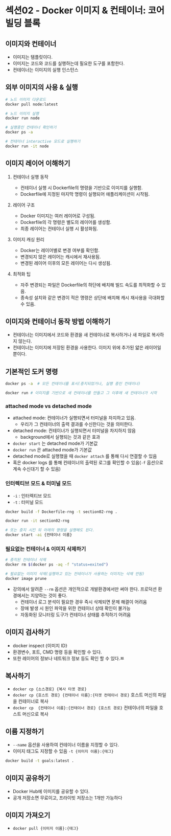 # 섹션02 - Docker 이미지 & 컨테이너: 코어 빌딩 블록

## 이미지와 컨테이너

- 이미지는 템플릿이다.
- 이미지는 코드와 코드를 실행하는데 필요한 도구를 포함한다.
- 컨테이너는 이미지의 실행 인스턴스

## 외부 이미지의 사용 & 실행

```bash
# 노드 이미지 다운로드
docker pull node:latest

# 노드 이미지 실행
docker run node

# 실행중인 컨테이너 확인하기
docker ps -a

# 컨테이너 interactive 모드로 실행하기
docker run -it node
```

## 이미지 레이어 이해하기

1. 컨테이너 실행 동작
   - 컨테이너 실행 시 Dockerfile의 명령을 기반으로 이미지를 실행함.
   - Dockerfile에 지정된 마지막 명령이 실행되어 애플리케이션이 시작됨.

2. 레이어 구조
   - Docker 이미지는 여러 레이어로 구성됨.
   - Dockerfile의 각 명령은 별도의 레이어를 생성함.
   - 최종 레이어는 컨테이너 실행 시 활성화됨.

3. 이미지 캐싱 원리
   - Docker는 레이어별로 변경 여부를 확인함.
   - 변경되지 않은 레이어는 캐시에서 재사용됨.
   - 변경된 레이어 이후의 모든 레이어는 다시 생성됨.

4. 최적화 팁
   - 자주 변경되는 파일은 Dockerfile의 하단에 배치해 빌드 속도를 최적화할 수 있음.  
   - 종속성 설치와 같은 변경이 적은 명령은 상단에 배치해 캐시 재사용을 극대화할 수 있음.

## 이미지와 컨테이너 동작 방법 이해하기

- 컨테이너는 이미지에서 코드와 환경을 새 컨테이너로 복사하거나 새 파일로 복사하지 않는다.
- 컨테이너는 이미지에 저장된 환경을 사용한다. 이미지 위에 추가된 얇은 레이어일 뿐이다.

## 기본적인 도커 명령

```bash
docker ps -a  # 모든 컨테이너를 표시(중지되었거나, 실행 중인 컨테이너)

docker run # 이미지를 기반으로 새 컨테이너를 만들고 그 이후에 새 컨테이너가 시작
```

### attached mode vs detached mode

- attached mode: 컨테이너가 실행되면서 터미널을 차지하고 있음.
   - 우리가 그 컨테이너의 출력 결과를 수신한다는 것을 의미한다. 
- detached mode: 컨테이너가 실행되면서 터미널을 차지하지 않음
   - background에서 실행되는 것과 같은 효과
- `docker start` 는 detached mode가 기본값
- `docker run` 은 attached mode가 기본값
- detached mode로 실행했을 때 `docker attach` 를 통해 다시 연결할 수 있음
- 혹은 docker logs 를 통해 컨테이너의 출력된 로그를 확인할 수 있음(`-f` 옵션으로 계속 수신대기 할 수 있음)

### 인터렉티브 모드 & 터미널 모드

- `-i` : 인터렉티브 모드
- `-t` : 터미널 모드

```bash
docker build -f Dockerfile-rng -t section02-rng .

docker run -it section02-rng

# 또는 중지 시킨 뒤 아래의 명령을 실행해도 된다.
docker start -ai {컨테이너 이름}
```
 
### 필요없는 컨테이너 & 이미지 삭제하기

```bash
# 중지된 컨테이너 삭제
docker rm $(docker ps -aq -f "status=exited")

# 필요없는 이미지 삭제(실행하고 있는 컨테이너가 사용하는 이미지는 삭제 안됨)
docker image prune
```

- 강의에서 알려준 `--rm` 옵션은 개인적으로 개발환경에서만 써야 한다. 프로덕션 환경에서는 지양하는 것이 좋다.
  - 컨테이너 로그 분석이 필요한 경우 즉시 삭제되면 문제 해결이 어려움
  - 장애 발생 시 원인 파악을 위한 컨테이너 상태 확인이 불가능
  - 자동화된 모니터링 도구가 컨테이너 상태를 추적하기 어려움

## 이미지 검사하기

- docker inspect {이미지 ID}
- 환경변수, 포트, CMD 명령 등을 확인할 수 있다.
- 또한 레이어의 정보나 네트워크 정보 등도 확인 할 수 있다.ㅉ

## 복사하기

- `docker cp {소스경로} {복사 타겟 경로}`
- `docker cp {호스트 경로} {컨테이너 이름}:{타겟 컨테이너 경로}` 호스트 머신의 파일을 컨테이너로 복사
- `docker cp  {컨테이너 이름}:{컨테이너 경로} {호스트 경로}` 컨테이너의 파일을 호스트 머신으로 복사

## 이름 지정하기

- `--name` 옵션을 사용하여 컨테이너 이름을 지정할 수 있다.
- 이미지 태그도 지정할 수 있음 `-t {이미지 이름}:{태그}`

```bash
docker build -t goals:latest .
```


## 이미지 공유하기

- Docker Hub에 이미지를 공유할 수 있다.
- 공개 저장소면 무료이고, 프라이빗 저장소는 1개만 가능하다

## 이미지 가져오기

- `docker pull {이미지 이름}:{태그}`